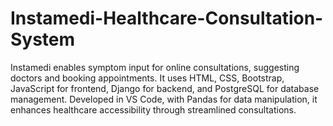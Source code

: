 # Instamedi-Healthcare-Consultation-System
Instamedi enables symptom input for online consultations, suggesting doctors and booking appointments. It uses HTML, CSS, Bootstrap, JavaScript for frontend, Django for backend, and PostgreSQL for database management. Developed in VS Code, with Pandas for data manipulation, it enhances healthcare accessibility through streamlined consultations.
